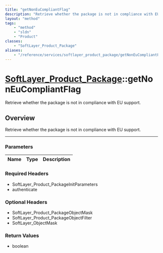 ```yaml
---
title: "getNonEuCompliantFlag"
description: "Retrieve whether the package is not in compliance with EU support."
layout: "method"
tags:
    - "method"
    - "sldn"
    - "Product"
classes:
    - "SoftLayer_Product_Package"
aliases:
    - "/reference/services/softlayer_product_package/getNonEuCompliantFlag"
---
```

# [SoftLayer_Product_Package](/reference/services/SoftLayer_Product_Package)::getNonEuCompliantFlag


Retrieve whether the package is not in compliance with EU support.


## Overview 
Retrieve whether the package is not in compliance with EU support.

-----

### Parameters 
|Name | Type | Description |
| --- | --- | --- |


### Required Headers
* SoftLayer_Product_PackageInitParameters
* authenticate


### Optional Headers
* SoftLayer_Product_PackageObjectMask
* SoftLayer_Product_PackageObjectFilter
* SoftLayer_ObjectMask

### Return Values
* boolean




